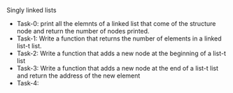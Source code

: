 Singly linked lists

* Task-0: print all the elemnts of a linked list that come of the structure node and return the number of nodes printed.
* Task-1: Write a function that returns the number of elements in a linked list-t list.
* Task-2: Write a function that adds a new node at the beginning of a list-t list
* Task-3: Write a function that adds a new node at the end of a list-t list and return the address of the new element
* Task-4: 
